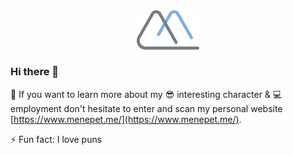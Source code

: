 <div align="center">
<img src="assets/logo.svg" width="100"  />
</div>

### Hi there 👋

🚀 If you want to learn more about my 😎 interesting character & 💻 employment don't hesitate to enter and scan my personal website [https://www.menepet.me/](https://www.menepet.me/).

⚡ Fun fact: I love puns

